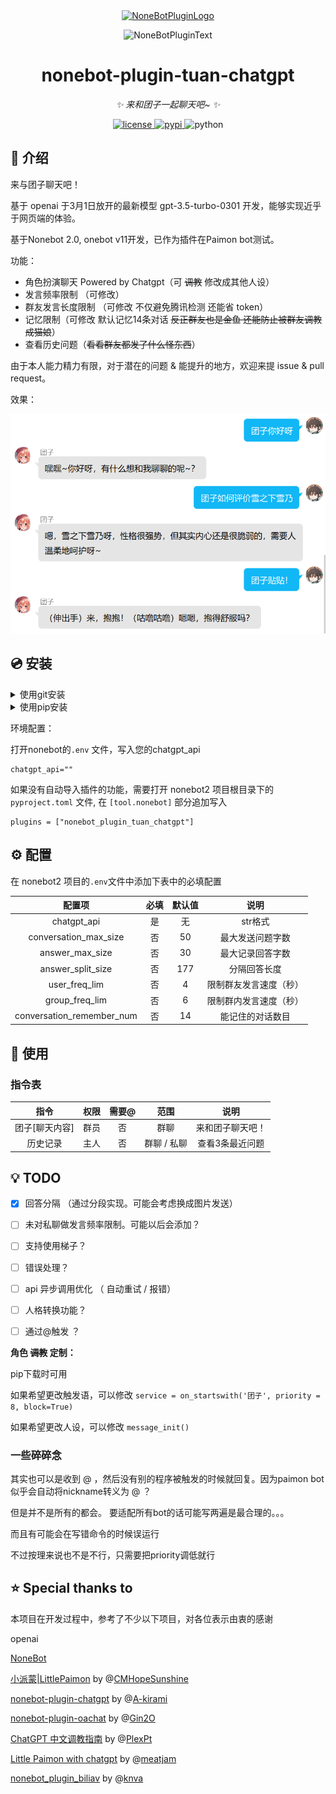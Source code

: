 <div align="center">
  <a href="https://v2.nonebot.dev/store"><img src="https://raw.githubusercontent.com/A-kirami/nonebot-plugin-template/resources/nbp_logo.png" width="180" height="180" alt="NoneBotPluginLogo"></a>
  <br>
  <p><img src="https://raw.githubusercontent.com/A-kirami/nonebot-plugin-template/resources/NoneBotPlugin.svg" width="240" alt="NoneBotPluginText"></p>
</div>

<div align="center">

# nonebot-plugin-tuan-chatgpt

_✨ 来和团子一起聊天吧~ ✨_


<a href="https://cdn.jsdelivr.net/gh/TheLZY/nonebot_plugin_tuan_chatgpt@master/LICENSE.md">
    <img src="https://img.shields.io/github/license/TheLZY/nonebot_plugin_tuan_chatgpt.svg" alt="license">
</a>
<a href="https://pypi.python.org/pypi/nonebot_plugin_tuan_chatgpt">
    <img src="https://img.shields.io/pypi/v/nonebot_plugin_tuan_chatgpt.svg" alt="pypi">
</a>
<img src="https://img.shields.io/badge/python-3.8+-blue.svg" alt="python">

</div>



## 📖 介绍

来与团子聊天吧！

基于 openai 于3月1日放开的最新模型 gpt-3.5-turbo-0301 开发，能够实现近乎于网页端的体验。

基于Nonebot 2.0, onebot v11开发，已作为插件在Paimon bot测试。

功能：

- 角色扮演聊天 Powered by Chatgpt（可 ~~调教~~ 修改成其他人设）
- 发言频率限制 （可修改）
- 群友发言长度限制 （可修改 不仅避免腾讯检测 还能省 token）
- 记忆限制（可修改 默认记忆14条对话 ~~反正群友也是金鱼 还能防止被群友调教成猫娘~~）
- 查看历史问题（~~看看群友都发了什么怪东西~~）

由于本人能力精力有限，对于潜在的问题 & 能提升的地方，欢迎来提 issue & pull request。

效果：

![聊天效果](example2.png)



## 💿 安装

<details>
<summary>使用git安装</summary>


在 nonebot2 项目的插件目录下, 打开命令行, 使用 git 安装

```
git clone https://github.com/TheLZY/nonebot_plugin_tuan_chatgpt.git
```

</details>

<details>
<summary>使用pip安装</summary>


```
pip install nonebot-plugin-tuan-chatgpt
```

</details>


环境配置：

打开nonebot的`.env` 文件，写入您的chatgpt_api

```
chatgpt_api=""
```

如果没有自动导入插件的功能，需要打开 nonebot2 项目根目录下的 `pyproject.toml` 文件, 在 `[tool.nonebot]` 部分追加写入

    plugins = ["nonebot_plugin_tuan_chatgpt"]




## ⚙️ 配置

在 nonebot2 项目的`.env`文件中添加下表中的必填配置

| 配置项 | 必填 | 默认值 | 说明 |
|:-----:|:----:|:----:|:----:|
| chatgpt_api | 是 | 无 | str格式 |
| conversation_max_size | 否 | 50 | 最大发送问题字数 |
| answer_max_size | 否 | 30 | 最大记录回答字数 |
| answer_split_size | 否 | 177 | 分隔回答长度 |
| user_freq_lim | 否 | 4 | 限制群友发言速度（秒） |
| group_freq_lim | 否 | 6 | 限制群内发言速度（秒）|
| conversation_remember_num | 否 | 14 | 能记住的对话数目 |



## 🎉 使用

### 指令表

| 指令 | 权限 | 需要@ | 范围 | 说明 |
|:-----:|:----:|:----:|:----:|:----:|
| 团子[聊天内容] | 群员 | 否 | 群聊 | 来和团子聊天吧！ |
| 历史记录 | 主人 | 否 | 群聊 / 私聊 | 查看3条最近问题 |

<!--### 效果图 -->



## 💡 TODO

- [x] 回答分隔 （通过分段实现。可能会考虑换成图片发送）
- [ ] 未对私聊做发言频率限制。可能以后会添加？
- [ ] 支持使用梯子？
- [ ] 错误处理？
- [ ] api 异步调用优化 （ 自动重试 / 报错）
- [ ] 人格转换功能？
- [ ] 通过@触发 ？ 



**角色 ~~调教~~ 定制：**

pip下载时可用

如果希望更改触发语，可以修改 `service = on_startswith('团子', priority = 8, block=True)`

如果希望更改人设，可以修改 `message_init()`

### 一些碎碎念

其实也可以是收到 @ ，然后没有别的程序被触发的时候就回复。因为paimon bot似乎会自动将nickname转义为 @ ？

<!-- 虽然这样对于一些有转移功能的bot来说比较方便，两种触发方式都能回答
但是有一个问题 别人叫你团子爹怎么怎么的时候，她收到的可能就是爹怎么怎么。。。 -->

但是并不是所有的都会。
要适配所有bot的话可能写两遍是最合理的。。。

而且有可能会在写错命令的时候误运行


不过按理来说也不是不行，只需要把priority调低就行



## ⭐ Special thanks to

本项目在开发过程中，参考了不少以下项目，对各位表示由衷的感谢

openai

[NoneBot](https://github.com/nonebot)

[小派蒙|LittlePaimon](https://github.com/CMHopeSunshine/LittlePaimon) by @[CMHopeSunshine](https://github.com/CMHopeSunshine/CMHopeSunshine)

[nonebot-plugin-chatgpt](https://github.com/A-kirami/nonebot-plugin-chatgpt) by @[A-kirami](https://github.com/A-kirami/A-kirami)

[nonebot-plugin-oachat](https://github.com/Gin2O/nonebot_plugin_oachat) by @[Gin2O](https://github.com/Gin2O)

[ChatGPT 中文调教指南]( https://github.com/PlexPt/awesome-chatgpt-prompts-zh) by @[PlexPt](https://github.com/PlexPt/PlexPt)

[Little Paimon with chatgpt](https://github.com/meatjam/LittlePaimon) by @[meatjam](https://github.com/meatjam)

[nonebot_plugin_biliav](https://github.com/knva/nonebot_plugin_biliav) by @[knva](https://github.com/knva/knva)
